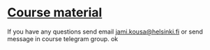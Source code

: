 # [Course material](https://docker-hy.github.io)

If you have any questions send email jami.kousa@helsinki.fi or send message in course telegram group.
ok
